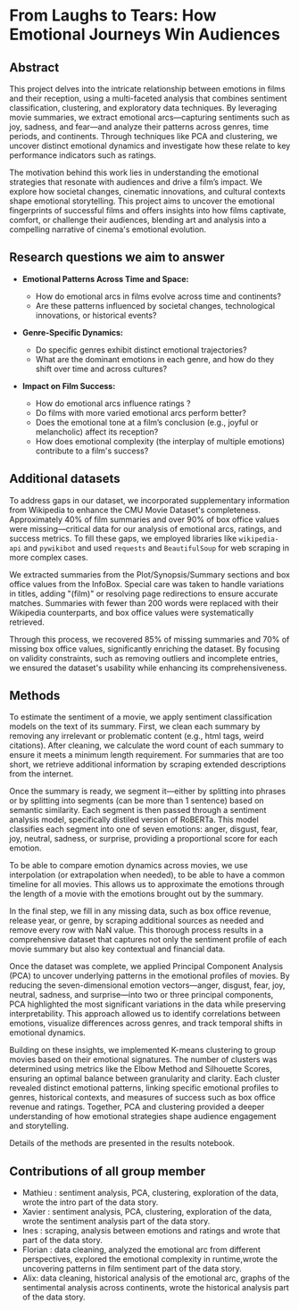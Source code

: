 # From Laughs to Tears: How Emotional Journeys Win Audiences 

## Abstract

This project delves into the intricate relationship between emotions in films and their reception, using a multi-faceted analysis that combines sentiment classification, clustering, and exploratory data techniques. By leveraging movie summaries, we extract emotional arcs—capturing sentiments such as joy, sadness, and fear—and analyze their patterns across genres, time periods, and continents. Through techniques like PCA and clustering, we uncover distinct emotional dynamics and investigate how these relate to key performance indicators such as ratings.  

The motivation behind this work lies in understanding the emotional strategies that resonate with audiences and drive a film’s impact. We explore how societal changes, cinematic innovations, and cultural contexts shape emotional storytelling. This project aims to uncover the emotional fingerprints of successful films and offers insights into how films captivate, comfort, or challenge their audiences, blending art and analysis into a compelling narrative of cinema's emotional evolution.

## Research questions we aim to answer 

- **Emotional Patterns Across Time and Space:**  
   - How do emotional arcs in films evolve across time and continents?  
   - Are these patterns influenced by societal changes, technological innovations, or historical events?  

- **Genre-Specific Dynamics:**  
   - Do specific genres exhibit distinct emotional trajectories?  
   - What are the dominant emotions in each genre, and how do they shift over time and across cultures?  

- **Impact on Film Success:**  
   - How do emotional arcs influence ratings ?  
   - Do films with more varied emotional arcs perform better?  
   - Does the emotional tone at a film’s conclusion (e.g., joyful or melancholic) affect its reception?   
   - How does emotional complexity (the interplay of multiple emotions) contribute to a film's success? 


## Additional datasets
To address gaps in our dataset, we incorporated supplementary information from Wikipedia to enhance the CMU Movie Dataset's completeness. Approximately 40% of film summaries and over 90% of box office values were missing—critical data for our analysis of emotional arcs, ratings, and success metrics. To fill these gaps, we employed libraries like `wikipedia-api` and `pywikibot` and used `requests` and `BeautifulSoup` for web scraping in more complex cases.

We extracted summaries from the Plot/Synopsis/Summary sections and box office values from the InfoBox. Special care was taken to handle variations in titles, adding "(film)" or resolving page redirections to ensure accurate matches. Summaries with fewer than 200 words were replaced with their Wikipedia counterparts, and box office values were systematically retrieved.

Through this process, we recovered 85% of missing summaries and 70% of missing box office values, significantly enriching the dataset. By focusing on validity constraints, such as removing outliers and incomplete entries, we ensured the dataset's usability while enhancing its comprehensiveness.

## Methods

To estimate the sentiment of a movie, we apply sentiment classification models on the text of its summary. First, we clean each summary by removing any irrelevant or problematic content (e.g., html tags, weird citations). After cleaning, we calculate the word count of each summary to ensure it meets a minimum length requirement. For summaries that are too short, we retrieve additional information by scraping extended descriptions from the internet.

Once the summary is ready, we segment it—either by splitting into phrases or by splitting into segments (can be more than 1 sentence) based on semantic similarity. Each segment is then passed through a sentiment analysis model, specifically distiled version of RoBERTa. This model classifies each segment into one of seven emotions: anger, disgust, fear, joy, neutral, sadness, or surprise, providing a proportional score for each emotion.

To be able to compare emotion dynamics across movies, we use interpolation (or extrapolation when needed), to be able to have a common timeline for all movies. This allows us to approximate the emotions through the length of a movie with the emotions brought out by the summary.

In the final step, we fill in any missing data, such as box office revenue, release year, or genre, by scraping additional sources as needed and remove every row with NaN value. This thorough process results in a comprehensive dataset that captures not only the sentiment profile of each movie summary but also key contextual and financial data.

Once the dataset was complete, we applied Principal Component Analysis (PCA) to uncover underlying patterns in the emotional profiles of movies. By reducing the seven-dimensional emotion vectors—anger, disgust, fear, joy, neutral, sadness, and surprise—into two or three principal components, PCA highlighted the most significant variations in the data while preserving interpretability. This approach allowed us to identify correlations between emotions, visualize differences across genres, and track temporal shifts in emotional dynamics.

Building on these insights, we implemented K-means clustering to group movies based on their emotional signatures. The number of clusters was determined using metrics like the Elbow Method and Silhouette Scores, ensuring an optimal balance between granularity and clarity. Each cluster revealed distinct emotional patterns, linking specific emotional profiles to genres, historical contexts, and measures of success such as box office revenue and ratings. Together, PCA and clustering provided a deeper understanding of how emotional strategies shape audience engagement and storytelling.

Details of the methods are presented in the results notebook.

## Contributions of all group member
- Mathieu : sentiment analysis, PCA, clustering, exploration of the data, wrote the intro part of the data story.
- Xavier : sentiment analysis, PCA, clustering, exploration of the data, wrote the sentiment analysis part of the data story.
- Ines : scraping, analysis between emotions and ratings and wrote that part of the data story.
- Florian : data cleaning, analyzed the emotional arc from different perspectives, explored the emotional complexity in runtime,wrote the uncovering patterns in film sentiment part of the data story.
- Alix: data cleaning, historical analysis of the emotional arc, graphs of the sentimental analysis across continents, wrote the historical analysis part of the data story.



